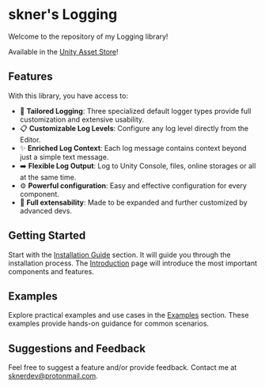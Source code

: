 # skner's Logging

Welcome to the repository of my Logging library! 

Available in the [Unity Asset Store](https://assetstore.unity.com/packages/tools/utilities/skner-s-logging-toolkit-271955)!

## Features

With this library, you have access to:

- 🧵 __Tailored Logging__: Three specialized default logger types provide full customization and extensive usability.
- 📋 __Customizable Log Levels__: Configure any log level directly from the Editor.
- ✨ __Enriched Log Context__: Each log message contains context beyond just a simple text message.
- ➡️ __Flexible Log Output__: Log to Unity Console, files, online storages or all at the same time.
- ⚙️ __Powerful configuration__: Easy and effective configuration for every component.
- 🤝 __Full extensability__: Made to be expanded and further customized by advanced devs.

## Getting Started

Start with the [Installation Guide](Documentation~/installation-guide.md/) section. It will guide you through the installation process. The [Introduction](Documentation~/introduction.md/) page will introduce the most important components and features.

## Examples

Explore practical examples and use cases in the [Examples](Documentation~/examples.md/) section. These examples provide hands-on guidance for common scenarios.

## Suggestions and Feedback

Feel free to suggest a feature and/or provide feedback. Contact me at sknerdev@protonmail.com.